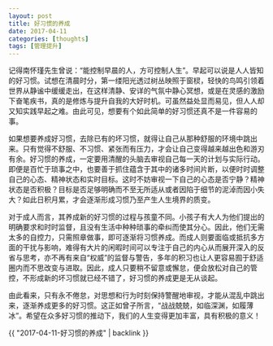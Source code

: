 ```yaml
---
layout: post
title: 好习惯的养成
date: 2017-04-11
categories: [thoughts]
tags: [管理提升]
---
```


记得南怀瑾先生曾说：“能控制早晨的人，方可控制人生”。早起可以说是人人皆知的好习惯。试想在清晨时分，第一缕阳光透过树丛映照于窗棂，轻快的鸟鸣引领着世界从静谧中缓缓走出，在这样清静、安详的气氛中静心冥想，或是在灵感的激励下奋笔疾书，真的是修炼与提升自我的大好时机。可虽然益处显而易见，但人人却又知实践早起之难。由此可见，想要有个如此简单的好习惯还真不是一件容易的事。

如果想要养成好习惯，去除已有的坏习惯，就得让自己从那种舒服的环境中跳出来。只有觉得不舒服、不习惯、紧张而有压力，才会让自己变得越来越出色和游刃有余。好习惯的养成，一定要用清醒的头脑去审视自己每一天的计划与实际行动。即便是百忙于琐事之中，也要善于抓住蕴含于其中的诸多时间片断，以便时时调整自己的心态、精神状态和实时目标。这时不妨审视一下自己的心态是否宁静？精神状态是否积极？目标是否足够明确而不至无所适从或者因陷于细节的泥淖而因小失大？如此日积月累，才会逐渐形成习惯乃至产生人生境界的质变。

对于成人而言，其养成新的好习惯的过程与孩童不同。小孩子有大人为他们提出的明确要求和时时监督，且没有生活中种种琐事的牵纠而使其分心。因此，他们无需太多的自控力，只需照章做事，即可逐渐将习惯养成。而成人则要面临或抵抗多方面的干扰与影响，难得有大片的闲暇时间可以专注于自己的内心从而展开深入的反省与思考，亦不再有来自“权威”的监督与警告，多年的积习也让人更容易囿于舒适圈内而不思改变与进取。因此，成人只要稍不留意或懈怠，便会放松对自己的管控，不形成新的坏习惯就已经不错了，好习惯的养成更是无从谈起。

由此看来，只有永不倦怠，对思想和行为时刻保持警醒地审视，才能从混乱中跳出来，逐渐养成更多的好习惯。这正如曾子所言，“战战兢兢，如临深渊，如履薄冰”。希望在众多好习惯的推动下，我们的人生变得更加丰富，具有积极的意义！

{{ "2017-04-11-好习惯的养成" | backlink }}
